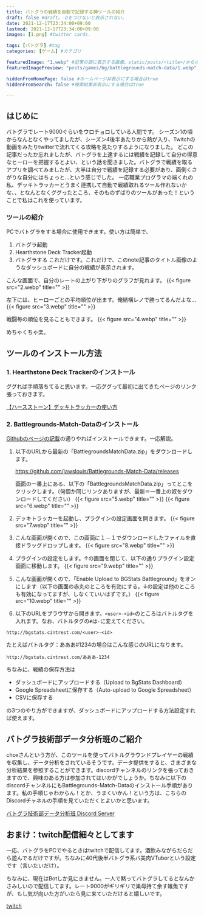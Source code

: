```yaml
---
title: バトグラの戦績を自動で記録する神ツールの紹介
draft: false #draft。-Dをつけないと表示されない。
date: 2021-12-17T23:34:00+09:00
lastmod: 2021-12-17T23:34:00+09:00
images: [1.png] #twitter cards.

tags: [バトグラ] #tag
categories: [ゲーム] #カテゴリ

featuredImage: "1.webp" #記事の頭に表示する画像。static/posts/<title>/からの相対パス。 
featuredImagePreview: "posts/games/bg/battlegrounds-match-data/1.webp" #ブログ一覧画面に表示するPreview 。staticからの相対パス。

hiddenFromHomePage: false #ホームページ非表示にする場合はtrue
hiddenFromSearch: false #検索結果非表示にする場合はtrue

---
```

## はじめに
バトグラでレート9000ぐらいをウロチョロしている人間です。
シーズン1の頃からなんとなくやってましたが、シーズン4後半あたりから熱が入り、Twitchの動画をみたりtwitterで流れてくる攻略を見たりするようになりました。
どこの記事だったか忘れましたが、バトグラを上達するには戦績を記録して自分の得意なヒーローを把握するとよい、という話を聞きました。バトグラで戦績を取るアプリを調べてみましたが、大半は自分で戦績を記録する必要があり、面倒くさがりな自分にはちょっと…という感じでした。
一応職業プログラマの端くれの私、デッキトラッカーとうまく連携して自動で戦績取れるツール作れないかな、、となんとなくググったところ、そのものずばりのツールがあった！ということで私はこれを使っています。

### ツールの紹介

PCでバトグラをする場合に使用できます。使い方は簡単で、

1. バトグラ起動
2. Hearthstone Deck Tracker起動
3. バトグラする
これだけです。これだけで、このnote記事のタイトル画像のようなダッシュボードに自分の戦績が表示されます。

こんな画面で、自分のレートの上がり下がりのグラフが見れます。
{{< figure src="2.webp" title="" >}}

左下には、ヒーローごとの平均順位が出ます。俺結構レノで勝ってるんだよな…
{{< figure src="3.webp" title="" >}}

戦闘毎の順位を見ることもできます。
{{< figure src="4.webp" title="" >}}

めちゃくちゃ楽。

## ツールのインストール方法
### 1. Hearthstone Deck Trackerのインストール
ググれば手順落ちてると思います。一応ググって最初に出てきたページのリンク張っておきます。

[【ハースストーン】デッキトラッカーの使い方](https://nekokuma.com/78192/)

### 2. Battlegrounds-Match-Dataのインストール
[Githubのページの記載](https://github.com/jawslouis/Battlegrounds-Match-Data#installation)の通りやればインストールできます。一応解説。

1. 以下のURLから最新の「BattlegroundsMatchData.zip」をダウンロードします。

   https://github.com/jawslouis/Battlegrounds-Match-Data/releases

   画面の一番上にある、以下の「BattlegroundsMatchData.zip」ってとこをクリックします。（何個か同じリンクありますが、最新＝一番上の奴をダウンロードしてください）
{{< figure src="5.webp" title="" >}}
{{< figure src="6.webp" title="" >}}
2. デッキトラッカーを起動し、プラグインの設定画面を開きます。
{{< figure src="7.webp" title="" >}}
3. こんな画面が開くので、この画面に１－１でダウンロードしたファイルを直接ドラッグドロップします。
{{< figure src="8.webp" title="" >}}
4. プラグインの設定をします。↑の画面を閉じて、以下の通りプラグイン設定画面に移動します。
{{< figure src="9.webp" title="" >}}
5. こんな画面が開くので、「Enable Upload to BGStats Battleground」をオンにします（以下の画面の赤丸のところを有効にする。↓の設定は他のところも有効になってますが、しなくていいはずです。）
{{< figure src="10.webp" title="" >}}
6. 以下のURLをブラウザから開きます。```<user>-<id>```のところはバトルタグを入れます。なお、バトルタグの```#```は```-```に変えてください。

```
http://bgstats.cintrest.com/<user>-<id>
```

たとえばバトルタグ：あああ#1234の場合はこんな感じのURLになります。

```
http://bgstats.cintrest.com/あああ-1234
```

ちなみに、戦績の保存方法は

* ダッシュボードにアップロードする（Upload to BgStats Dashboard）
* Google Spreadsheetに保存する（Auto-upload to Google Spreadsheet）
* CSVに保存する

の3つのやり方ができますが、ダッシュボードにアップロードする方法設定すれば使えます。

## バトグラ技術部データ分析班のご紹介

choxさんという方が、このツールを使ってバトルグラウンドプレイヤーの戦績を収集し、データ分析をされているそうです。データ提供をすると、さまざまな分析結果を参照することができます。discordチャンネルのリンクを張っておきますので、興味のある方は参加されてはいかがでしょうか。ちなみに以下のdiscordチャンネルにもBattlegrounds-Match-Dataのインストール手順があります。私の手順じゃわからん！とか、うまくいかん！という方は、こちらのDiscordチャネルの手順を見ていただくとよいかと思います。

[バトグラ技術部データ分析班 Discord Server](https://t.co/GXiyhzSjKB)

## おまけ：twitch配信細々としてます

一応、バトグラをPCでやるときはtwitchで配信してます。酒飲みながらだらだら遊んでるだけですが。ちなみに40代後半バトグラ系バ美肉VTuberという設定です（言いたいだけ）。

ちなみに、現在はBotしか見にきません。一人で黙ってバトグラしてるとなんかさみしいので配信してます。レート9000がギリギリで巣母持て余す雑魚ですが、もし気が向いた方がいたら見に来ていただけると嬉しいです。

[twitch](https://www.twitch.tv/yukari_0918)
